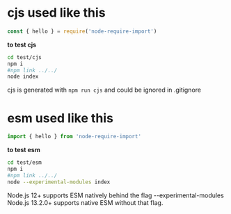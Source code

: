 # cjs used like this

```javascript
const { hello } = require('node-require-import')
```

**to test cjs**

```sh
cd test/cjs
npm i
#npm link ../../
node index
```

cjs is generated with `npm run cjs` and could be ignored in .gitignore


# esm used like this

```javascript
import { hello } from 'node-require-import'
```

**to test esm**

```sh
cd test/esm
npm i
#npm link ../../
node --experimental-modules index
```

Node.js 12+ supports ESM natively behind the flag --experimental-modules
Node.js 13.2.0+ supports native ESM without that flag.